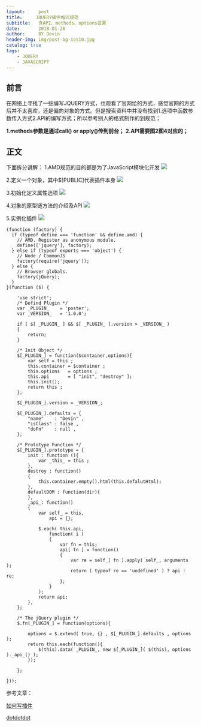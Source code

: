 ```yaml
---
layout:     post
title:     JQUERY插件格式规范
subtitle:   含API、methods、options设置 
date:       2018-01-20
author:     BY Devin
header-img: img/post-bg-ios10.jpg
catalog: true
tags:
    - JQUERY
    - JAVASCRIPT
---
```



## 前言

在网络上寻找了一些编写JQUERY方式，也观看了官网给的方式，感觉官网的方式后并不太喜欢，还是偏向对象的方式。但是搜索资料中并没有找到1.选项中函数参数传入方式2.API的编写方式；所以参考别人的格式制作的到规范；

**1.methods参数是通过call() or apply()传到前台；**
**2.API需要图2图4对应的；**

## 正文

下面拆分讲解：
1.AMD规范的目的都是为了JavaScript模块化开发
![](https://s3-us-west-1.amazonaws.com/images.gaatu.com/tpl/web/plugin-0.jpg)

2.定义一个对象，其中$[PUBLIC]代表插件本身
![](https://s3-us-west-1.amazonaws.com/images.gaatu.com/tpl/web/plugin-1.jpg)

3.初始化定义属性选项
![](https://s3-us-west-1.amazonaws.com/images.gaatu.com/tpl/web/plugin-2.jpg)

4.对象的原型链方法的介绍及API
![](https://s3-us-west-1.amazonaws.com/images.gaatu.com/tpl/web/plugin-3.jpg)

5.实例化插件
![](https://s3-us-west-1.amazonaws.com/images.gaatu.com/tpl/web/plugin-4.jpg)

```
(function (factory) {
  if (typeof define === 'function' && define.amd) {
    // AMD. Register as anonymous module.
    define(['jquery'], factory);
  } else if (typeof exports === 'object') {
    // Node / CommonJS
    factory(require('jquery'));
  } else {
    // Browser globals.
    factory(jQuery);
  }
}(function ($) {

    'use strict';
    /* Defind Plugin */
    var _PLUGIN_    = 'poster';
    var _VERSION_   = '1.0.0';

    if ( $[ _PLUGIN_ ] && $[ _PLUGIN_ ].version > _VERSION_ )
    {
        return;
    }

    /* Init Object */
    $[_PLUGIN_] = function($container,options){
        var self = this ;
        this.container = $container ;
        this.options   = options ;
        this.api       = [ "init", "destroy" ];
        this.init();
        return this ;
    };

    $[_PLUGIN_].version = _VERSION_;

    $[_PLUGIN_].defaults = {
        "name"    : "Devin" ,
        "isClass" : false , 
        "doFn"    : null ,
    }; 

    /* Prototype Function */
    $[_PLUGIN_].prototype = {
        init : function (){
            var _this_ = this ;
        },
        destroy : function()
        {
            this.container.empty().html(this.defalutHtml);
        },    
        defaultDOM : function(dir){
        },  
        _api_: function()
        {
            var self_ = this,
                api = {};

            $.each( this.api,
                function( i )
                {
                    var fn = this;
                    api[ fn ] = function()
                    {   
                        var re = self_[ fn ].apply( self_, arguments );
                        return ( typeof re == 'undefined' ) ? api : re;
                    };
                }
            );
            return api;
        },
    };

    /* The jQuery plugin */
    $.fn[_PLUGIN_] = function(options){

        options = $.extend( true, {} , $[_PLUGIN_].defaults , options );
        return this.each(function(){
            $(this).data( _PLUGIN_, new $[_PLUGIN_]( $(this), options )._api_() );
        });

    };

}));
```
参考文章：

[如何写插件](http://blog.csdn.net/caiwanxia1/article/details/53079408)

[dotdotdot](http://dotdotdot.frebsite.nl/)
